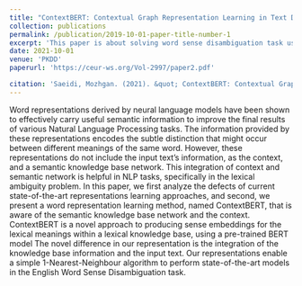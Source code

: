 ```yaml
---
title: "ContextBERT: Contextual Graph Representation Learning in Text Disambiguation"
collection: publications
permalink: /publication/2019-10-01-paper-title-number-1
excerpt: 'This paper is about solving word sense disambiguation task using graph convolutional networks.'
date: 2021-10-01
venue: 'PKDD'
paperurl: 'https://ceur-ws.org/Vol-2997/paper2.pdf'

citation: 'Saeidi, Mozhgan. (2021). &quot; ContextBERT: Contextual Graph Representation Learning in Text Disambiguation.&quot; Booktitle: PKDD, Germany, September 16--20, 2019, Proceedings, Part II. pages={283--297}, year={2021}, organization={Springer} <i>Journal 1</i>. 1(1).'
---
```

Word representations derived by neural language models have been
shown to effectively carry useful semantic information to improve the final results
of various Natural Language Processing tasks. The information provided by these
representations encodes the subtle distinction that might occur between different
meanings of the same word. However, these representations do not include the
input text’s information, as the context, and a semantic knowledge base network.
This integration of context and semantic network is helpful in NLP tasks, specifically in the lexical ambiguity problem. In this paper, we first analyze the defects
of current state-of-the-art representations learning approaches, and second, we
present a word representation learning method, named ContextBERT, that is aware
of the semantic knowledge base network and the context. ContextBERT is a novel
approach to producing sense embeddings for the lexical meanings within a lexical
knowledge base, using a pre-trained BERT model The novel difference in our representation is the integration of the knowledge base information and the input text.
Our representations enable a simple 1-Nearest-Neighbour algorithm to perform
state-of-the-art models in the English Word Sense Disambiguation task.
